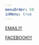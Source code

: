 ```yaml
---
menuOrder: 50
inMenu: true
---
```


<a href="mailto:blarestew@gmail.com">EMAIL!!!</a>

<a href="https:facebook.com/BlareStew">FACEBOOK!!!</a>
